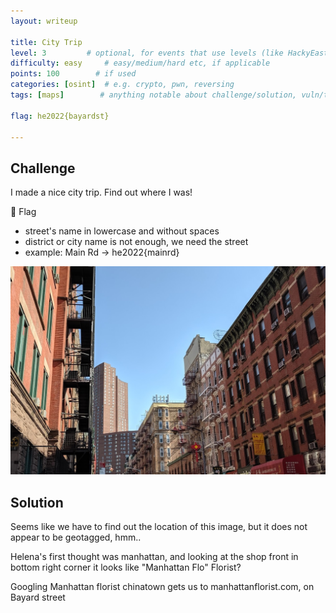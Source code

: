 ```yaml
---
layout: writeup

title: City Trip
level: 3         # optional, for events that use levels (like HackyEaster)
difficulty: easy     # easy/medium/hard etc, if applicable
points: 100        # if used
categories: [osint]  # e.g. crypto, pwn, reversing
tags: [maps]        # anything notable about challenge/solution, vuln/tools/etc

flag: he2022{bayardst}

---
```


## Challenge

I made a nice city trip. Find out where I was!

🚩 Flag

- street's name in lowercase and without spaces
- district or city name is not enough, we need the street
- example: Main Rd -> he2022{mainrd}

![](writeupfiles/citytrip.jpg)


## Solution

Seems like we have to find out the location of this image, but it does not appear to be geotagged, hmm..

Helena's first thought was manhattan, and looking at the shop front in bottom right corner it looks like "Manhattan Flo" Florist?

Googling Manhattan florist chinatown gets us to manhattanflorist.com, on Bayard street

